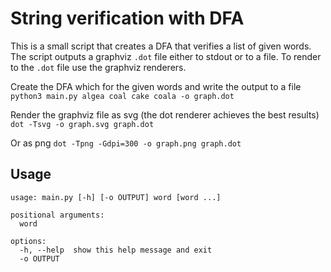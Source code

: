# String verification with DFA

This is a small script that creates a DFA that verifies a list of given words. The script outputs a graphviz `.dot` file either to stdout or to a file. To render to the `.dot` file use the graphviz renderers.

Create the DFA which for the given words and write the output to a file
`python3 main.py algea coal cake coala -o graph.dot`

Render the graphviz file as svg (the dot renderer achieves the best results)
`dot -Tsvg -o graph.svg graph.dot`

Or as png
`dot -Tpng -Gdpi=300 -o graph.png graph.dot`

## Usage
```plaintext
usage: main.py [-h] [-o OUTPUT] word [word ...]

positional arguments:
  word

options:
  -h, --help  show this help message and exit
  -o OUTPUT
```
